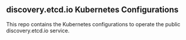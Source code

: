 ## discovery.etcd.io Kubernetes Configurations

This repo contains the Kubernetes configurations to operate the public discovery.etcd.io service.
